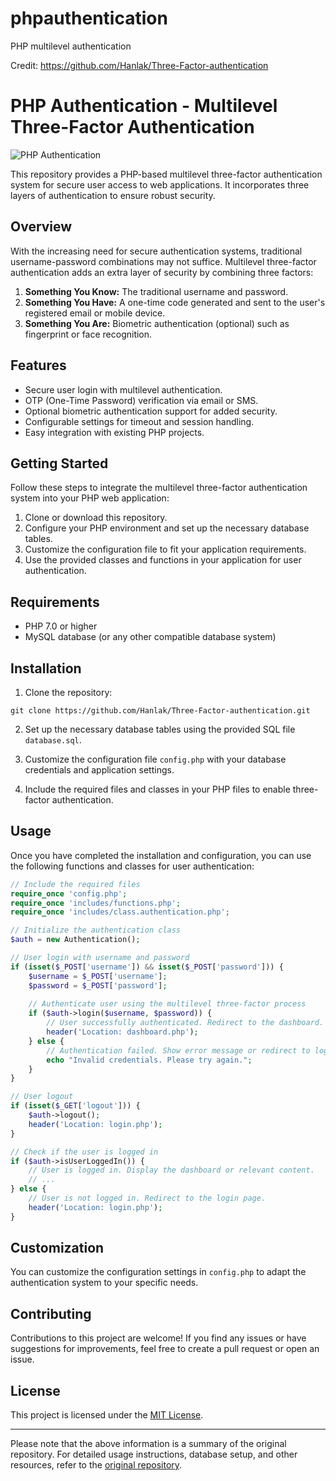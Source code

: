 # phpauthentication
PHP multilevel authentication

Credit: https://github.com/Hanlak/Three-Factor-authentication

# PHP Authentication - Multilevel Three-Factor Authentication

![PHP Authentication](https://github.com/Hanlak/Three-Factor-authentication/raw/main/images/phpauthentication.png)

This repository provides a PHP-based multilevel three-factor authentication system for secure user access to web applications. It incorporates three layers of authentication to ensure robust security.

## Overview

With the increasing need for secure authentication systems, traditional username-password combinations may not suffice. Multilevel three-factor authentication adds an extra layer of security by combining three factors:

1. **Something You Know:** The traditional username and password.
2. **Something You Have:** A one-time code generated and sent to the user's registered email or mobile device.
3. **Something You Are:** Biometric authentication (optional) such as fingerprint or face recognition.

## Features

- Secure user login with multilevel authentication.
- OTP (One-Time Password) verification via email or SMS.
- Optional biometric authentication support for added security.
- Configurable settings for timeout and session handling.
- Easy integration with existing PHP projects.

## Getting Started

Follow these steps to integrate the multilevel three-factor authentication system into your PHP web application:

1. Clone or download this repository.
2. Configure your PHP environment and set up the necessary database tables.
3. Customize the configuration file to fit your application requirements.
4. Use the provided classes and functions in your application for user authentication.

## Requirements

- PHP 7.0 or higher
- MySQL database (or any other compatible database system)

## Installation

1. Clone the repository:

```
git clone https://github.com/Hanlak/Three-Factor-authentication.git
```

2. Set up the necessary database tables using the provided SQL file `database.sql`.

3. Customize the configuration file `config.php` with your database credentials and application settings.

4. Include the required files and classes in your PHP files to enable three-factor authentication.

## Usage

Once you have completed the installation and configuration, you can use the following functions and classes for user authentication:

```php
// Include the required files
require_once 'config.php';
require_once 'includes/functions.php';
require_once 'includes/class.authentication.php';

// Initialize the authentication class
$auth = new Authentication();

// User login with username and password
if (isset($_POST['username']) && isset($_POST['password'])) {
    $username = $_POST['username'];
    $password = $_POST['password'];
    
    // Authenticate user using the multilevel three-factor process
    if ($auth->login($username, $password)) {
        // User successfully authenticated. Redirect to the dashboard.
        header('Location: dashboard.php');
    } else {
        // Authentication failed. Show error message or redirect to login page.
        echo "Invalid credentials. Please try again.";
    }
}

// User logout
if (isset($_GET['logout'])) {
    $auth->logout();
    header('Location: login.php');
}

// Check if the user is logged in
if ($auth->isUserLoggedIn()) {
    // User is logged in. Display the dashboard or relevant content.
    // ...
} else {
    // User is not logged in. Redirect to the login page.
    header('Location: login.php');
}
```

## Customization

You can customize the configuration settings in `config.php` to adapt the authentication system to your specific needs.

## Contributing

Contributions to this project are welcome! If you find any issues or have suggestions for improvements, feel free to create a pull request or open an issue.

## License

This project is licensed under the [MIT License](LICENSE).

---

Please note that the above information is a summary of the original repository. For detailed usage instructions, database setup, and other resources, refer to the [original repository](https://github.com/Hanlak/Three-Factor-authentication).
